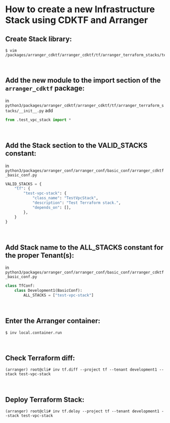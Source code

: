 # How to create a new Infrastructure Stack using CDKTF and Arranger

## Create Stack library:

```shell
$ vim /packages/arranger_cdktf/arranger_cdktf/tf/arranger_terraform_stacks/test_vpc_stack.py
```   

<br>

## Add the new module to the import section of the `arranger_cdktf` package:

in `python3/packages/arranger_cdktf/arranger_cdktf/tf/arranger_terraform_stacks/__init__.py` add

```python
from .test_vpc_stack import *
```

<br>

## Add the Stack section to the VALID_STACKS constant:

in `python3/packages/arranger_conf/arranger_conf/basic_conf/arranger_cdktf_basic_conf.py`

```python
VALID_STACKS = {
    "tf": {
        "test-vpc-stack": {
            "class_name": "TestVpcStack",
            "description": "Test Terraform stack.",
            "depends_on": [],
        },
    }
}
```

<br>

## Add Stack name to the ALL_STACKS constant for the proper Tenant(s):

in `python3/packages/arranger_conf/arranger_conf/basic_conf/arranger_cdktf_basic_conf.py`

```python
class TfConf:
    class Development1(BasicConf):
        ALL_STACKS = ["test-vpc-stack"]
```

<br>

## Enter the Arranger container:

```shell
$ inv local.container.run
```

<br>

## Check Terraform diff:

```shell
(arranger) root@cli# inv tf.diff --project tf --tenant development1 --stack test-vpc-stack
```

<br>

## Deploy Terraform Stack:

```shell
(arranger) root@cli# inv tf.deloy --project tf --tenant development1 --stack test-vpc-stack
```

